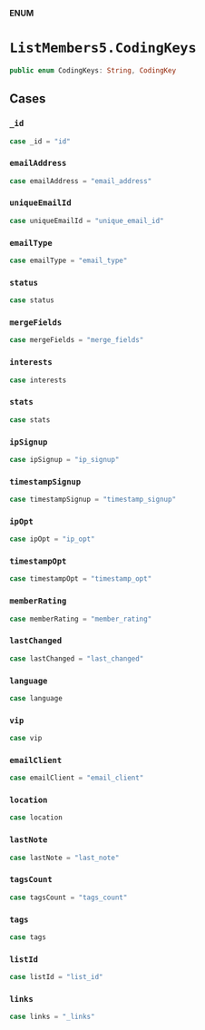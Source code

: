 **ENUM**

# `ListMembers5.CodingKeys`

```swift
public enum CodingKeys: String, CodingKey
```

## Cases
### `_id`

```swift
case _id = "id"
```

### `emailAddress`

```swift
case emailAddress = "email_address"
```

### `uniqueEmailId`

```swift
case uniqueEmailId = "unique_email_id"
```

### `emailType`

```swift
case emailType = "email_type"
```

### `status`

```swift
case status
```

### `mergeFields`

```swift
case mergeFields = "merge_fields"
```

### `interests`

```swift
case interests
```

### `stats`

```swift
case stats
```

### `ipSignup`

```swift
case ipSignup = "ip_signup"
```

### `timestampSignup`

```swift
case timestampSignup = "timestamp_signup"
```

### `ipOpt`

```swift
case ipOpt = "ip_opt"
```

### `timestampOpt`

```swift
case timestampOpt = "timestamp_opt"
```

### `memberRating`

```swift
case memberRating = "member_rating"
```

### `lastChanged`

```swift
case lastChanged = "last_changed"
```

### `language`

```swift
case language
```

### `vip`

```swift
case vip
```

### `emailClient`

```swift
case emailClient = "email_client"
```

### `location`

```swift
case location
```

### `lastNote`

```swift
case lastNote = "last_note"
```

### `tagsCount`

```swift
case tagsCount = "tags_count"
```

### `tags`

```swift
case tags
```

### `listId`

```swift
case listId = "list_id"
```

### `links`

```swift
case links = "_links"
```
